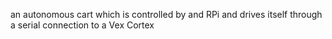 an autonomous cart which is controlled by and RPi and drives itself through a serial connection to a Vex Cortex
